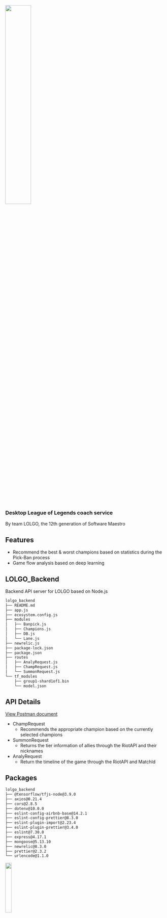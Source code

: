 <img src = "https://user-images.githubusercontent.com/37856995/128962448-39fc7809-0127-4d36-a232-be0b46e72185.png" width="40%">

### Desktop League of Legends coach service
By team LOLGO, the 12th generation of Software Maestro 

## Features
- Recommend the best & worst champions based on statistics during the Pick-Ban process
- Game flow analysis based on deep learning

## LOLGO_Backend
Backend API server for LOLGO based on Node.js

```bash
lolgo_backend
├── README.md
├── app.js
├── ecosystem.config.js
├── modules
│   ├── Banpick.js
│   ├── Champions.js
│   ├── DB.js
│   └── Lane.js
├── newrelic.js
├── package-lock.json
├── package.json
├── routes
│   ├── AnalyRequest.js
│   ├── ChampRequest.js
│   └── SummonRequest.js
└── tf_modules
    ├── group1-shard1of1.bin
    └── model.json
```

## API Details
[View Postman document](https://documenter.getpostman.com/view/16511898/Tzz4QewW)  
- ChampRequest  
  - Recommends the appropriate champion based on the currently selected champions  
- SummonRequest  
  - Returns the tier information of allies through the RiotAPI and their nicknames  
- AnalyRequest  
  - Return the timeline of the game through the RiotAPI and MatchId  

## Packages
```bash
lolgo_backend
├── @tensorflow/tfjs-node@3.9.0
├── axios@0.21.4
├── cors@2.8.5
├── dotenv@10.0.0
├── eslint-config-airbnb-base@14.2.1
├── eslint-config-prettier@8.3.0
├── eslint-plugin-import@2.23.4
├── eslint-plugin-prettier@3.4.0
├── eslint@7.30.0
├── express@4.17.1
├── mongoose@5.13.10
├── newrelic@8.3.0
├── prettier@2.3.2
└── urlencode@1.1.0
```

<img src = "/uploads/c641f790d5c828f1e5c6c7d704bfa955/SWM_Logos_Color_CMYK1.png" width="20%">   
